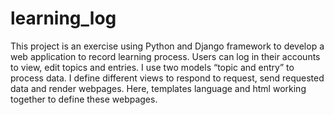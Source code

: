 ﻿# learning_log
This project is an exercise using Python and Django framework to develop a web application to record learning process. Users can log in their accounts to view, edit topics and entries. I use two models “topic and entry” to process data. I define different views to respond to request, send requested data and render webpages. Here, templates language and html working together to define these webpages.
